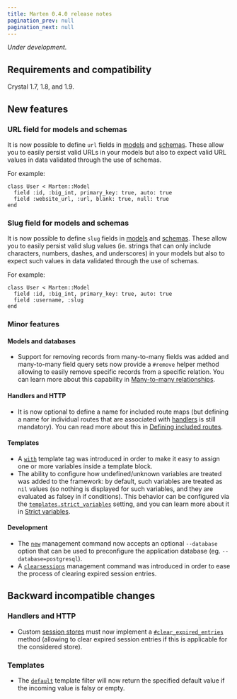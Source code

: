 ```yaml
---
title: Marten 0.4.0 release notes
pagination_prev: null
pagination_next: null
---
```


_Under development._

## Requirements and compatibility

Crystal 1.7, 1.8, and 1.9.

## New features

### URL field for models and schemas

It is now possible to define `url` fields in [models](../../models-and-databases/reference/fields#url) and [schemas](../../schemas/reference/fields#url). These allow you to easily persist valid URLs in your models but also to expect valid URL values in data validated through the use of schemas.

For example:

```crystal
class User < Marten::Model
  field :id, :big_int, primary_key: true, auto: true
  field :website_url, :url, blank: true, null: true
end
```

### Slug field for models and schemas

It is now possible to define `slug` fields in [models](../../models-and-databases/reference/fields#slug) and [schemas](../../schemas/reference/fields#slug). These allow you to easily persist valid slug values (ie. strings that can only include characters, numbers, dashes, and underscores) in your models but also to expect such values in data validated through the use of schemas.

For example:

```crystal
class User < Marten::Model
  field :id, :big_int, primary_key: true, auto: true
  field :username, :slug
end
```

### Minor features

#### Models and databases

* Support for removing records from many-to-many fields was added and many-to-many field query sets now provide a `#remove` helper method allowing to easily remove specific records from a specific relation. You can learn more about this capability in [Many-to-many relationships](../../models-and-databases/relationships#many-to-many-relationships).

#### Handlers and HTTP

* It is now optional to define a name for included route maps (but defining a name for individual routes that are associated with [handlers](../../handlers-and-http/introduction) is still mandatory). You can read more about this in [Defining included routes](../../handlers-and-http/routing#defining-included-routes).

#### Templates

* A [`with`](../../templates/reference/tags#with) template tag was introduced in order to make it easy to assign one or more variables inside a template block.
* The ability to configure how undefined/unknown variables are treated was added to the framework: by default, such variables are treated as `nil` values (so nothing is displayed for such variables, and they are evaluated as falsey in if conditions). This behavior can be configured via the [`templates.strict_variables`](../../development/reference/settings#strict_variables) setting, and you can learn more about it in [Strict variables](../../templates/introduction#strict-variables).

#### Development

* The [`new`](../../development/reference/management-commands#new) management command now accepts an optional `--database` option that can be used to preconfigure the application database (eg. `--database=postgresql`).
* A [`clearsessions`](../../development/reference/management-commands#clearsessions) management command was introduced in order to ease the process of clearing expired session entries.

## Backward incompatible changes

### Handlers and HTTP

* Custom [session stores](../../handlers-and-http/sessions#session-stores) must now implement a [`#clear_expired_entries`](pathname:///api/dev/Marten/HTTP/Session/Store/Base.html#clear_expired_entries%3ANil-instance-method) method (allowing to clear expired session entries if this is applicable for the considered store).

### Templates

* The [`default`](../../templates/reference/filters.md#default) template filter will now return the specified default value if the incoming value is falsy or empty.
